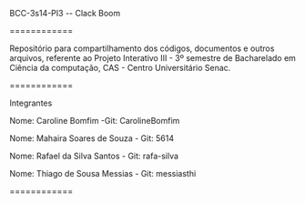BCC-3s14-PI3 -- Clack Boom

============

Repositório para compartilhamento dos códigos, documentos e outros arquivos, referente ao Projeto Interativo III - 3º semestre de Bacharelado em Ciência da computação, CAS - Centro Universitário Senac.

============

Integrantes

Nome: Caroline Bomfim -Git: CarolineBomfim

Nome: Mahaira Soares de Souza - Git: 5614

Nome: Rafael da Silva Santos - Git: rafa-silva

Nome: Thiago de Sousa Messias - Git: messiasthi

============




